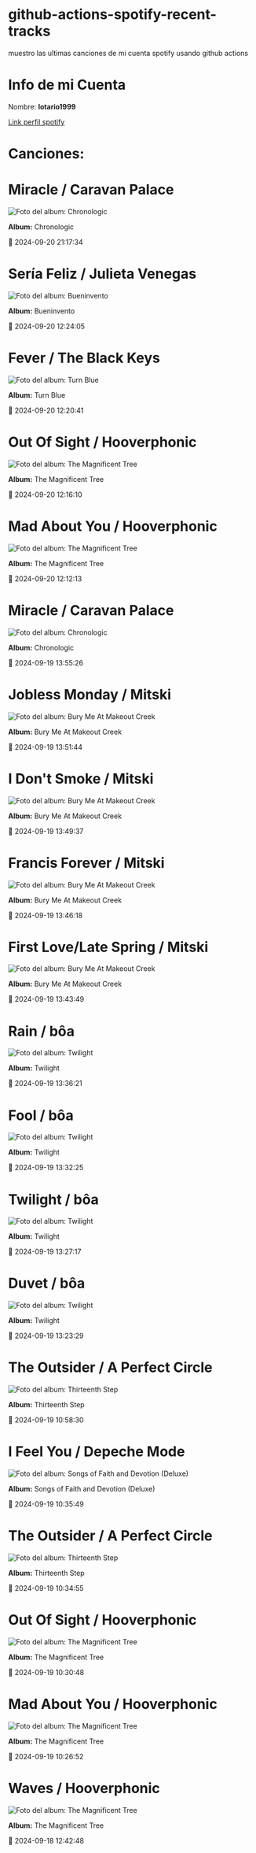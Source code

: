 

# github-actions-spotify-recent-tracks        

muestro las ultimas canciones de mi cuenta spotify usando github actions

# Info de mi Cuenta
Nombre: **lotario1999**

[Link perfil spotify](https://open.spotify.com/user/lotario1999)

# Canciones:



# **Miracle** / Caravan Palace

![Foto del album: Chronologic](https://i.scdn.co/image/ab67616d00001e028c9cd259d43ab3c5e6af8a8a)

**Album:** Chronologic

📅 2024-09-20 21:17:34


# **Sería Feliz** / Julieta Venegas

![Foto del album: Bueninvento](https://i.scdn.co/image/ab67616d00001e0233a3f661128d181cebac962a)

**Album:** Bueninvento

📅 2024-09-20 12:24:05


# **Fever** / The Black Keys

![Foto del album: Turn Blue](https://i.scdn.co/image/ab67616d00001e021af8fb0d8859055d35d2290f)

**Album:** Turn Blue

📅 2024-09-20 12:20:41


# **Out Of Sight** / Hooverphonic

![Foto del album: The Magnificent Tree](https://i.scdn.co/image/ab67616d00001e02adc391e06a1ecdc2cb4d193f)

**Album:** The Magnificent Tree

📅 2024-09-20 12:16:10


# **Mad About You** / Hooverphonic

![Foto del album: The Magnificent Tree](https://i.scdn.co/image/ab67616d00001e02adc391e06a1ecdc2cb4d193f)

**Album:** The Magnificent Tree

📅 2024-09-20 12:12:13


# **Miracle** / Caravan Palace

![Foto del album: Chronologic](https://i.scdn.co/image/ab67616d00001e028c9cd259d43ab3c5e6af8a8a)

**Album:** Chronologic

📅 2024-09-19 13:55:26


# **Jobless Monday** / Mitski

![Foto del album: Bury Me At Makeout Creek](https://i.scdn.co/image/ab67616d00001e02e90db8983ebd43b776694179)

**Album:** Bury Me At Makeout Creek

📅 2024-09-19 13:51:44


# **I Don't Smoke** / Mitski

![Foto del album: Bury Me At Makeout Creek](https://i.scdn.co/image/ab67616d00001e02e90db8983ebd43b776694179)

**Album:** Bury Me At Makeout Creek

📅 2024-09-19 13:49:37


# **Francis Forever** / Mitski

![Foto del album: Bury Me At Makeout Creek](https://i.scdn.co/image/ab67616d00001e02e90db8983ebd43b776694179)

**Album:** Bury Me At Makeout Creek

📅 2024-09-19 13:46:18


# **First Love/Late Spring** / Mitski

![Foto del album: Bury Me At Makeout Creek](https://i.scdn.co/image/ab67616d00001e02e90db8983ebd43b776694179)

**Album:** Bury Me At Makeout Creek

📅 2024-09-19 13:43:49


# **Rain** / bôa

![Foto del album: Twilight](https://i.scdn.co/image/ab67616d00001e029e030b804258dc2017ad859f)

**Album:** Twilight

📅 2024-09-19 13:36:21


# **Fool** / bôa

![Foto del album: Twilight](https://i.scdn.co/image/ab67616d00001e029e030b804258dc2017ad859f)

**Album:** Twilight

📅 2024-09-19 13:32:25


# **Twilight** / bôa

![Foto del album: Twilight](https://i.scdn.co/image/ab67616d00001e029e030b804258dc2017ad859f)

**Album:** Twilight

📅 2024-09-19 13:27:17


# **Duvet** / bôa

![Foto del album: Twilight](https://i.scdn.co/image/ab67616d00001e029e030b804258dc2017ad859f)

**Album:** Twilight

📅 2024-09-19 13:23:29


# **The Outsider** / A Perfect Circle

![Foto del album: Thirteenth Step](https://i.scdn.co/image/ab67616d00001e029fce7baa218063d99799ce52)

**Album:** Thirteenth Step

📅 2024-09-19 10:58:30


# **I Feel You** / Depeche Mode

![Foto del album: Songs of Faith and Devotion (Deluxe)](https://i.scdn.co/image/ab67616d00001e02029fe2605ca0c2edd929658f)

**Album:** Songs of Faith and Devotion (Deluxe)

📅 2024-09-19 10:35:49


# **The Outsider** / A Perfect Circle

![Foto del album: Thirteenth Step](https://i.scdn.co/image/ab67616d00001e029fce7baa218063d99799ce52)

**Album:** Thirteenth Step

📅 2024-09-19 10:34:55


# **Out Of Sight** / Hooverphonic

![Foto del album: The Magnificent Tree](https://i.scdn.co/image/ab67616d00001e02adc391e06a1ecdc2cb4d193f)

**Album:** The Magnificent Tree

📅 2024-09-19 10:30:48


# **Mad About You** / Hooverphonic

![Foto del album: The Magnificent Tree](https://i.scdn.co/image/ab67616d00001e02adc391e06a1ecdc2cb4d193f)

**Album:** The Magnificent Tree

📅 2024-09-19 10:26:52


# **Waves** / Hooverphonic

![Foto del album: The Magnificent Tree](https://i.scdn.co/image/ab67616d00001e02adc391e06a1ecdc2cb4d193f)

**Album:** The Magnificent Tree

📅 2024-09-18 12:42:48
